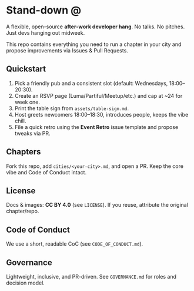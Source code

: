 # Stand-down @ <place>

A flexible, open-source **after‑work developer hang**. No talks. No pitches. Just devs hanging out midweek.

This repo contains everything you need to run a chapter in your city and propose improvements via Issues & Pull Requests.

## Quickstart
1. Pick a friendly pub and a consistent slot (default: Wednesdays, 18:00–20:30).
2. Create an RSVP page (Luma/Partiful/Meetup/etc.) and cap at ~24 for week one.
3. Print the table sign from `assets/table-sign.md`.
4. Host greets newcomers 18:00–18:30, introduces people, keeps the vibe chill.
5. File a quick retro using the **Event Retro** issue template and propose tweaks via PR.

## Chapters
Fork this repo, add `cities/<your-city>.md`, and open a PR. Keep the core vibe and Code of Conduct intact.

## License
Docs & images: **CC BY 4.0** (see `LICENSE`). If you reuse, attribute the original chapter/repo.

## Code of Conduct
We use a short, readable CoC (see `CODE_OF_CONDUCT.md`).

## Governance
Lightweight, inclusive, and PR-driven. See `GOVERNANCE.md` for roles and decision model.
